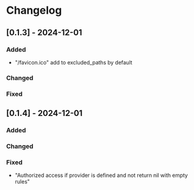 # Changelog

## [0.1.3] - 2024-12-01
### Added
- "/favicon.ico" add to excluded_paths by default
### Changed
### Fixed

## [0.1.4] - 2024-12-01
### Added
### Changed
### Fixed
- "Authorized access if provider is defined and not return nil with empty rules"